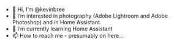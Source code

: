 - 👋 Hi, I’m @kevinbree 
- 👀 I’m interested in photography (Adobe Lightroom and Adobe Photoshop) and in Home Assistant.
- 🌱 I’m currently learning Home Assistant
- 📫 How to reach me - presumably on here...

<!---
kevinbree/kevinbree is a ✨ special ✨ repository because its `README.md` (this file) appears on your GitHub profile.
You can click the Preview link to take a look at your changes.
--->
